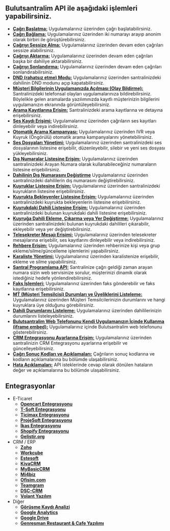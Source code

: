 **Bulutsantralim API ile aşağıdaki işlemleri yapabilirsiniz.**
----
* **[Çağrı Başlatma:](https://github.com/verimor/Bulutsantralim-API/blob/master/begin_call.md)** Uygulamalarınız üzerinden çağrı başlatabilirsiniz.
* **[Çağrı Bağlama:](https://github.com/verimor/Bulutsantralim-API/blob/master/bridge.md)** Uygulamalarınız üzerinden iki numarayı arayıp anonim olarak birbiri ile görüştürebilirsiniz.
* **[Çağrıyı Sessize Alma:](https://github.com/verimor/Bulutsantralim-API/blob/master/mute.md)** Uygulamalarınız üzerinden devam eden çağrıları sessize alabilirsiniz.
* **[Çağrıyı Aktarma:](https://github.com/verimor/Bulutsantralim-API/blob/master/transfer.md)** Uygulamalarınız üzerinden devam eden çağrıları başka bir dahiliye aktarabilirsiniz.
* **[Çağrıyı Sonlandırma:](https://github.com/verimor/Bulutsantralim-API/blob/master/hangup_call.md)** Uygulamalarınız üzerinden devam eden çağrıları sonlandırabilirsiniz.
* **[DND (rahatsız etme) Modu:](https://github.com/verimor/Bulutsantralim-API/blob/master/dnd.md)** Uygulamalarınız üzerinden santralinizdeki dahilinin DND modunu açıp kapatabilirsiniz.
* **[Müşteri Bilgilerinin Uygulamanızda Açılması (Olay Bildirme):](https://github.com/verimor/Bulutsantralim-API/blob/master/report_event.md)** Santralinizdeki telefonsal olayları uygulamalarınıza bildirebilirsiniz. Böylelikle gelen aramalarda yazılımınızda kayıtlı müşterinizin bilgilerini uygulamanızın ekranında görüntüleyebilirsiniz.
* **[Arama Kayıtlarına Erişim:](https://github.com/verimor/Bulutsantralim-API/blob/master/cdrs.md)** Santralinizdeki arama kayıtlarına ve detayına erişebilirsiniz.
* **[Ses Kaydı Erişimi:](https://github.com/verimor/Bulutsantralim-API/blob/master/recording.md)** Uygulamalarınız üzerinden çağrıların ses kayıtları dinleyebilir veya indirebilirsiniz.
* **[Otomatik Arama Kampanyası:](https://github.com/verimor/Bulutsantralim-API/blob/master/ivr_campaigns.md)** Uygulamalarınız üzerinden IVR veya Kuyruk (Öngörülü) otomatik arama kampanyalarını yönetebilirsiniz.
* **[Ses Dosyaları Yönetimi:](https://github.com/verimor/Bulutsantralim-API/blob/master/announcements.md)** Uygulamalarınız üzerinden santralinizdeki ses dosyalarının listesine erişebilir, düzenleyebilir, silebir ve yeni ses dosyası yükleyebilirsiniz.
* **[Dış Numaralar Listesine Erişim:](https://github.com/verimor/Bulutsantralim-API/blob/master/caller_ids.md)** Uygulamalarınız üzerinden santralinizdeki Arayan Numara olarak kullanabileceğiniz numaraların listesine erişebilirsiniz.
* **[Dahilinin Dış Numarasını Değiştirme](https://github.com/verimor/Bulutsantralim-API/blob/master/user_caller_id.md)** Uygulamalarınız üzerinden santralinizdeki dahililerin dış numarasını değiştirebilirsiniz.
* **[Kuyruklar Listesine Erişim:](https://github.com/verimor/Bulutsantralim-API/blob/master/queues.md#kuyruklar-li%CC%87stesi%CC%87ne-eri%CC%87%C5%9Fi%CC%87m)** Uygulamalarınız üzerinden santralinizdeki kuyrukların listesine erişebilirsiniz.
* **[Kuyrukta Bekleyenler Listesine Erişim:](https://github.com/verimor/Bulutsantralim-API/blob/master/queues.md#kuyrukta-bekleyenler-li%CC%87stesi%CC%87ne-eri%CC%87%C5%9Fi%CC%87m)** Uygulamalarınız üzerinden santralinizdeki kuyrukta bekleyenlerin listesine erişebilirsiniz.
* **[Kuyrukdaki Dahili Listesine Erişim:](https://github.com/verimor/Bulutsantralim-API/blob/master/queues.md#kuyrukdaki%CC%87-dahi%CC%87li%CC%87-li%CC%87stesi%CC%87ne-eri%CC%87%C5%9Fi%CC%87m)** Uygulamalarınız üzerinden santralinizdeki bulunan kuyrukdaki dahili listesine erişebilirsiniz.
* **[Kuyruğa Dahili Ekleme, Çıkarma veya Yer Değiştirme:](https://github.com/verimor/Bulutsantralim-API/blob/master/queues.md#kuyru%C4%9Fa-dahi%CC%87li%CC%87-ekleme-%C3%A7ikarma-veya-yer-de%C4%9Fi%CC%87%C5%9Fti%CC%87rme)** Uygulamalarınız üzerinden santralinizdeki bulunan kuyrukdaki dahilileri çıkarabilir, ekleyebilir veya yer değiştirebilirsiniz.
* **[Telesekreter Mesajı Erişimi:](https://github.com/verimor/Bulutsantralim-API/blob/master/voicemails.md)** Uygulamalarınız üzerinden telesekreter mesajılarına erişebilir, ses kayıtlarını dinleyebilir veya indirebilirsiniz.
* **[Rehbere Erişim:](https://github.com/verimor/Bulutsantralim-API/blob/master/phonebook.md)** Uygulamalarınız üzerinden rehberinize kişi veya grup ekleme/silme/güncelleme işlemlerini yapabilirsiniz.
* **[Karaliste Yönetimi:](https://github.com/verimor/Bulutsantralim-API/blob/master/blocked_numbers.md)** Uygulamalarınız üzerinden karalistenize erişebilir, ekleme ve silme yapabilirsiniz.
* **[Santral Programlama API:](https://github.com/verimor/Bulutsantralim-API/blob/master/advisory_webhook.md)** Santralinize çağrı geldiği zaman arayan numara sizin web servisinize sorulur, müşterinizi dinamik olarak istediğiniz hedefe yönlendirebilirsiniz.
* **[Faks İşlemleri:](https://github.com/verimor/Bulutsantralim-API/blob/master/faxes.md)** Uygulamalarınız üzerinden faks gönderebilir ve faks kayıtlarına erişebilirsiniz.
* **[MT (Müşteri Temsilcisi) Durumları ve Üyeliklerini Listeleme:](https://github.com/verimor/Bulutsantralim-API/blob/master/agent_status.md)** Uygulamalarınız üzerinden Müşteri Temsilcilerinizin durumlarını ve hangi kuyruklara üye olduğunu görebilirsiniz.
* **[Dahili Durumlarını Listeleme:](https://github.com/verimor/Bulutsantralim-API/blob/master/user_status.md)** Uygulamalarınız üzerinden dahililerinizin durumlarını listeleyebilirsiniz.
* **[Bulutsantralim Web Telefonunu Kendi Uygulamanızın İçinde Kullanma (iframe embed):](https://github.com/verimor/Bulutsantralim-API/blob/master/webphone_iframe.md)** Uygulamalarınız içinde Bulutsantralim web telefonunu gösterebilirsiniz.
* **[CRM Entegrasyonu Ayarlarına Erişim:](https://github.com/verimor/Bulutsantralim-API/blob/master/crm_integrations.md)** Uygulamalarınız üzerinden santralinizin CRM Entegrasyonu ayarlarına erişebilir ve güncelleyebilirsiniz.
* **[Çağrı Sonuç Kodları ve Açıklamaları:](https://github.com/verimor/Bulutsantralim-API/blob/master/cagri-sonuc-kodlari.md)** Çağrıların sonuç kodlarına ve kodların açıklamalarına bu bölümde ulaşabilirsiniz.
* **[Hata Açıklamaları:](https://github.com/verimor/Bulutsantralim-API/blob/master/errors.md)** API isteklerinde cevap olarak dönülen hataların değer ve açıklamalarına bu bölümde ulaşabilirsiniz.



**Entegrasyonlar**
----
- E-Ticaret
  - **[Opencart Entegrasyonu](https://github.com/verimor/Bulutsantralim-API/tree/master/integrations/opencart)**
  - **[T-Soft Entegrasyonu](https://github.com/verimor/Bulutsantralim-API/tree/master/integrations/tsoft)**
  - **[Ticimax Entegrasyonu](https://github.com/verimor/Bulutsantralim-API/tree/master/integrations/ticimax)**
  - **[ProjeSoft Entegrasyonu](https://github.com/verimor/Bulutsantralim-API/tree/master/integrations/projesoft)**
  - **[İkas Entegrasyonu](https://github.com/verimor/Bulutsantralim-API/tree/master/integrations/ikas)**
  - **[Shopify Entegrasyonu](https://github.com/verimor/Bulutsantralim-API/tree/master/integrations/shopify)**
  - **[Gelistir.org](https://www.bulutsantralim.com/entegrasyonlar/#1502967588753-08c330e6-9df7)**
- CRM / ERP
  - **[Zoho](https://www.bulutsantralim.com/entegrasyonlar/zohocrm-bulutsantralim-entegrasyonu/)**
  - **[Workcube](https://www.bulutsantralim.com/entegrasyonlar/workcube-bulutsantralim-entegrasyonu/)**
  - **[Estesoft](https://www.bulutsantralim.com/entegrasyonlar/estesoft-bulutsantralim-entegrasyonu/)**
  - **[KivaCRM](https://www.bulutsantralim.com/entegrasyonlar/kivacrm-bulutsantralim-entegrasyonu/)**
  - **[MyBasicCRM](https://www.bulutsantralim.com/entegrasyonlar/#1502967588846-c703b87b-e30b)**
  - **[Mi4biz](https://www.bulutsantralim.com/entegrasyonlar/#1502967588846-c703b87b-e30b)**
  - **[Ofisim.com](https://www.bulutsantralim.com/entegrasyonlar/ofisim-com-bulutsantralim-entegrasyonu/)**
  - **[Teamgram ](https://www.bulutsantralim.com/entegrasyonlar/#1502967588846-c703b87b-e30b)**
  - **[DSC-CRM](https://www.bulutsantralim.com/entegrasyonlar/#1502967588846-c703b87b-e30b)**
  - **[Volant Yazılım](https://www.bulutsantralim.com/entegrasyonlar/#1502967588846-c703b87b-e30b)**
- Diğer
  - **[Görüşme Kaydı Analizi](https://www.bulutsantralim.com/gorusme-kaydi-analizi-speech-analytics-entegrasyonu/)**
  - **[Google Analytics](https://www.bulutsantralim.com/entegrasyonlar/#1502970320930-4f0a2cea-b291)**
  - **[Google Drive](https://www.bulutsantralim.com/entegrasyonlar/#1502970320930-4f0a2cea-b291)**
  - **[Genresman Restaurant & Cafe Yazılımı](https://www.bulutsantralim.com/entegrasyonlar/#1502970320930-4f0a2cea-b291)**
